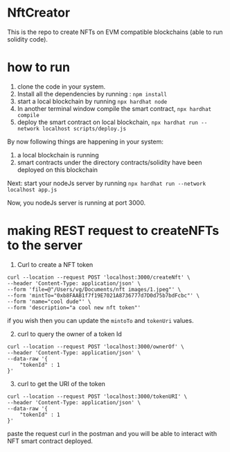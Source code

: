 # NftCreator
This is the repo to create NFTs on EVM compatible blockchains (able to run solidity code).

# how to run 
1. clone the code in your system.
2. Install all the dependencies by running : `npm install`
3. start a local blockchain by running `npx hardhat node`
4. In another terminal window compile the smart contract, `npx hardhat compile`
5. deploy the smart contract on local blockchain, `npx hardhat run --network localhost scripts/deploy.js`

By now following things are happening in your system:
1. a local blockchain is running
2. smart contracts under the directory contracts/solidity have been deployed on this blockchain

Next:
start your nodeJs server by running `npx hardhat run --network localhost app.js`

Now, you nodeJs server is running at port 3000.

# making REST request to createNFTs to the server
1. Curl to create a NFT token
```
curl --location --request POST 'localhost:3000/createNft' \
--header 'Content-Type: application/json' \
--form 'file=@"/Users/vg/Documents/nft images/1.jpeg"' \
--form 'mintTo="0xb8FAAB1f7f19E7021A8736777d7D0d75b7bdFcbc"' \
--form 'name="cool dude"' \
--form 'description="a cool new nft token"'
```
if you wish then you can update the `mintoTo` and `tokenUri` values.

2. curl to query the owner of a token Id
```
curl --location --request POST 'localhost:3000/ownerOf' \
--header 'Content-Type: application/json' \
--data-raw '{
    "tokenId" : 1
}'
```

3. curl to get the URI of the token
```
curl --location --request POST 'localhost:3000/tokenURI' \
--header 'Content-Type: application/json' \
--data-raw '{
    "tokenId" : 1
}'
```

paste the request curl in the postman and you will be able to interact with NFT smart contract deployed.

